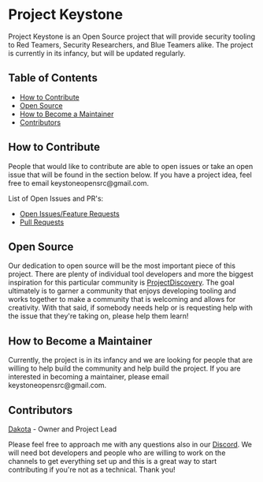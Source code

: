 # Project Keystone

<p>Project Keystone is an Open Source project that will provide security tooling to Red Teamers, Security Researchers, and Blue Teamers alike. The project is currently in its infancy, but will be updated regularly.</p>

## Table of Contents
- [How to Contribute](#how-to-contribute)
- [Open Source](#open-source)
- [How to Become a Maintainer](#how-to-become-a-maintainer)
- [Contributors](#contributors)

## How to Contribute
<p>People that would like to contribute are able to open issues or take an open issue that will be found in the section below. If you have a project idea, feel free to email keystoneopensrc@gmail.com.</p>

List of Open Issues and PR's:
- [Open Issues/Feature Requests](https://github.com/issues?q=is%3Aopen+is%3Aissue+user%3AProjectKeystone+is%3Apublic)
- [Pull Requests](https://github.com/pulls?q=is%3Aopen+is%3Apr+user%3Aprojectkeystone+is%3Apublic)
## Open Source
Our dedication to open source will be the most important piece of this project. There are plenty of individual tool developers and more the biggest inspiration for this particular community is [ProjectDiscovery](https://github.com/projectdiscovery). The goal ultimately is to garner a community that enjoys developing tooling and works together to make a community that is welcoming and allows for creativity. With that said, if somebody needs help or is requesting help with the issue that they're taking on, please help them learn!

## How to Become a Maintainer
<p>Currently, the project is in its infancy and we are looking for people that are willing to help build the community and help build the project. If you are interested in becoming a maintainer, please email keystoneopensrc@gmail.com. </p>

## Contributors
[Dakota](github.com/themanwiththeplan-eng) - Owner and Project Lead

Please feel free to approach me with any questions also in our [Discord](https://discord.gg/gytc3hcQzz). We will need bot developers and people who are willing to work on the channels to get everything set up and this is a great way to start contributing if you're not as a technical. Thank you!

